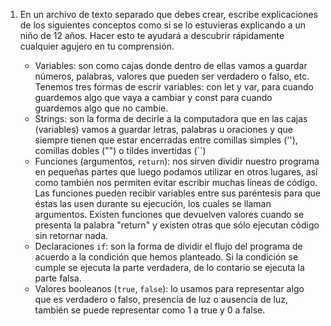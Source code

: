 1. En un archivo de texto separado que debes crear, escribe explicaciones de los siguientes conceptos como si se lo estuvieras explicando a un niño de 12 años. Hacer esto te ayudará a descubrir rápidamente cualquier agujero en tu comprensión.

   - Variables: son como cajas donde dentro de ellas vamos a guardar números, palabras, valores que pueden ser verdadero o falso, etc. Tenemos tres formas de escrir variables: con let y var, para cuando guardemos algo que vaya a cambiar y const para cuando guardemos algo que no cambie.
   - Strings: son la forma de decirle a la computadora que en las cajas (variables) vamos a guardar letras, palabras u oraciones y que siempre tienen que estar encerradas entre comillas simples (''), comillas dobles ("") o tildes invertidas (``)
   - Funciones (argumentos, `return`): nos sirven dividir nuestro programa en pequeñas partes que luego podamos utilizar en otros lugares, así como también nos permiten evitar escribir muchas líneas de código. Las funciones pueden recibir variables entre sus paréntesis para que éstas las usen durante su ejecución, los cuales se llaman argumentos. Existen funciones que devuelven valores cuando se presenta la palabra "return" y existen otras que sólo ejecutan código sin retornar nada.
   - Declaraciones `if`: son la forma de dividir el flujo del programa de acuerdo a la condición que hemos planteado. Si la condición se cumple se ejecuta la parte verdadera, de lo contario se ejecuta la parte falsa.
   - Valores booleanos (`true`, `false`): lo usamos para representar algo que es verdadero o falso, presencia de luz o ausencia de luz, también se puede representar como 1 a true y 0 a false.
